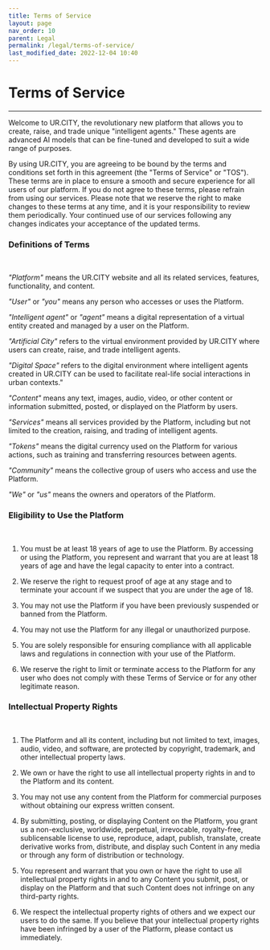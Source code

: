 ```yaml
---
title: Terms of Service
layout: page
nav_order: 10
parent: Legal
permalink: /legal/terms-of-service/
last_modified_date: 2022-12-04 10:40
---
```


# Terms of Service

----------------

Welcome to UR.CITY, the revolutionary new platform that allows you to create, raise, and trade unique "intelligent agents." 
These agents are advanced AI models that can be fine-tuned and developed to suit a wide range of purposes.   

By using UR.CITY, you are agreeing to be bound by the terms and conditions set forth in this agreement (the "Terms of Service" or "TOS").  
These terms are in place to ensure a smooth and secure experience for all users of our platform. If you do not agree to these terms, please refrain from using our services. 
Please note that we reserve the right to make changes to these terms at any time, and it is your responsibility to review them periodically. 
Your continued use of our services following any changes indicates your acceptance of the updated terms.

### Definitions of Terms

&nbsp;

_"Platform"_ means the UR.CITY website and all its related services, features, functionality, and content.  

_"User"_ or _"you"_ means any person who accesses or uses the Platform.    

_"Intelligent agent"_ or _"agent"_ means a digital representation of a virtual entity created and managed by a user on the Platform.    

_"Artificial City"_ refers to the virtual environment provided by UR.CITY where users can create, raise, and trade intelligent agents.    

_"Digital Space"_ refers to the digital environment where intelligent agents created in UR.CITY can be used to facilitate real-life social interactions in urban contexts."     

_"Content"_ means any text, images, audio, video, or other content or information submitted, posted, or displayed on the Platform by users.    

_"Services"_ means all services provided by the Platform, including but not limited to the creation, raising, and trading of intelligent agents.    

_"Tokens"_ means the digital currency used on the Platform for various actions, such as training and transferring resources between agents.   

_"Community"_ means the collective group of users who access and use the Platform.    

_"We"_ or _"us"_ means the owners and operators of the Platform.   

### Eligibility to Use the Platform

&nbsp;

1. You must be at least 18 years of age to use the Platform. By accessing or using the Platform, you represent and warrant that you are at least 18 years of age and have the legal capacity to enter into a contract.

1.  We reserve the right to request proof of age at any stage and to terminate your account if we suspect that you are under the age of 18.

1. You may not use the Platform if you have been previously suspended or banned from the Platform.

1. You may not use the Platform for any illegal or unauthorized purpose.

1. You are solely responsible for ensuring compliance with all applicable laws and regulations in connection with your use of the Platform.

1. We reserve the right to limit or terminate access to the Platform for any user who does not comply with these Terms of Service or for any other legitimate reason.













### Intellectual Property Rights

&nbsp;

1. The Platform and all its content, including but not limited to text, images, audio, video, and software, are protected by copyright, trademark, and other intellectual property laws.

1. We own or have the right to use all intellectual property rights in and to the Platform and its content.

1. You may not use any content from the Platform for commercial purposes without obtaining our express written consent.

1. By submitting, posting, or displaying Content on the Platform, you grant us a non-exclusive, worldwide, perpetual, irrevocable, royalty-free, sublicensable license to use, reproduce, adapt, publish, translate, create derivative works from, distribute, and display such Content in any media or through any form of distribution or technology.

1. You represent and warrant that you own or have the right to use all intellectual property rights in and to any Content you submit, post, or display on the Platform and that such Content does not infringe on any third-party rights.

1. We respect the intellectual property rights of others and we expect our users to do the same. If you believe that your intellectual property rights have been infringed by a user of the Platform, please contact us immediately.


###